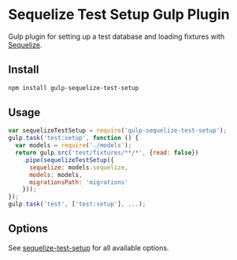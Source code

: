 # Sequelize Test Setup Gulp Plugin

Gulp plugin for setting up a test database and loading fixtures with [Sequelize].

## Install

```sh
npm install gulp-sequelize-test-setup
```

## Usage

```js
var sequelizeTestSetup = require('gulp-sequelize-test-setup');
gulp.task('test:setup', function () {
  var models = require('./models');
  return gulp.src('test/fixtures/**/*', {read: false})
    .pipe(sequelizeTestSetup({
      sequelize: models.sequelize,
      models: models,
      migrationsPath: 'migrations'
    }));
});
gulp.task('test', ['test:setup'], ...);
```

## Options

See [sequelize-test-setup] for all available options.

[Sequelize]: http://sequelizejs.com
[sequelize-test-setup]: https://github.com/boundstate/sequelize-test-setup